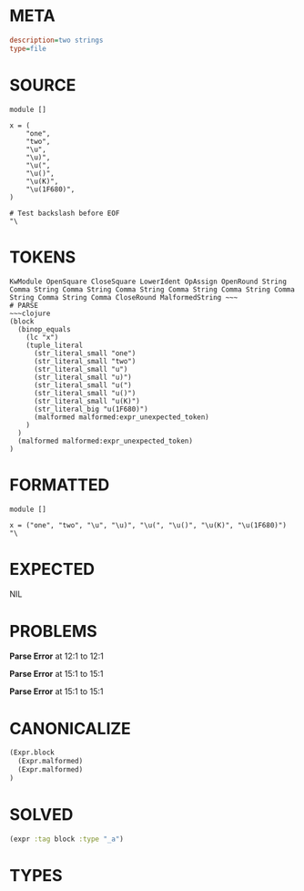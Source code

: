 # META
~~~ini
description=two strings
type=file
~~~
# SOURCE
~~~roc
module []

x = (
	"one",
	"two",
	"\u",
	"\u)",
	"\u(",
	"\u()",
	"\u(K)",
	"\u(1F680)",
)

# Test backslash before EOF
"\
~~~
# TOKENS
~~~text
KwModule OpenSquare CloseSquare LowerIdent OpAssign OpenRound String Comma String Comma String Comma String Comma String Comma String Comma String Comma String Comma CloseRound MalformedString ~~~
# PARSE
~~~clojure
(block
  (binop_equals
    (lc "x")
    (tuple_literal
      (str_literal_small "one")
      (str_literal_small "two")
      (str_literal_small "u")
      (str_literal_small "u)")
      (str_literal_small "u(")
      (str_literal_small "u()")
      (str_literal_small "u(K)")
      (str_literal_big "u(1F680)")
      (malformed malformed:expr_unexpected_token)
    )
  )
  (malformed malformed:expr_unexpected_token)
)
~~~
# FORMATTED
~~~roc
module []

x = ("one", "two", "\u", "\u)", "\u(", "\u()", "\u(K)", "\u(1F680)")
"\
~~~
# EXPECTED
NIL
# PROBLEMS
**Parse Error**
at 12:1 to 12:1

**Parse Error**
at 15:1 to 15:1

**Parse Error**
at 15:1 to 15:1

# CANONICALIZE
~~~clojure
(Expr.block
  (Expr.malformed)
  (Expr.malformed)
)
~~~
# SOLVED
~~~clojure
(expr :tag block :type "_a")
~~~
# TYPES
~~~roc
~~~

